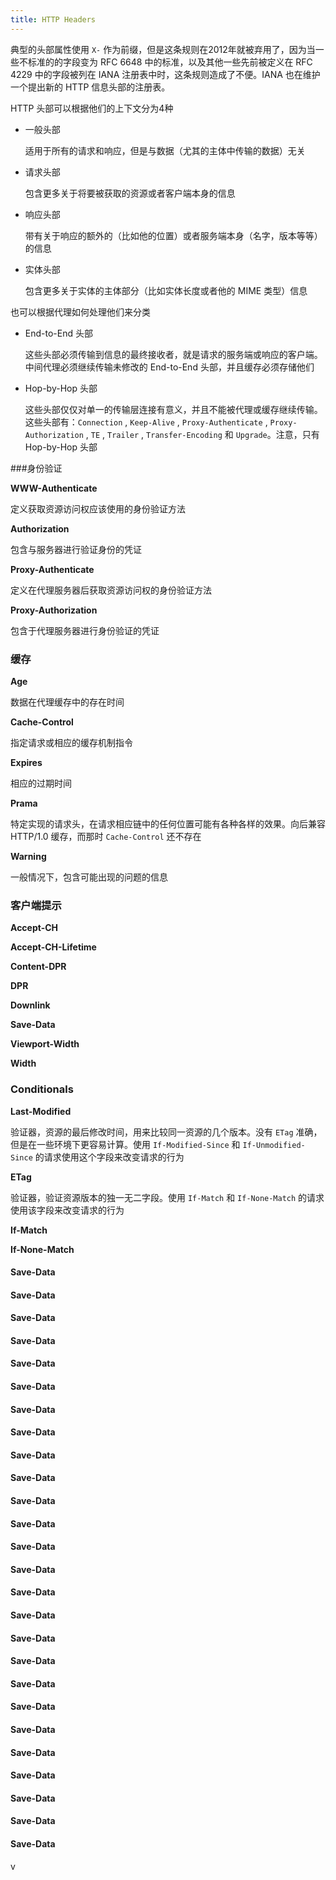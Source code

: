 ```yaml
---
title: HTTP Headers
---
```


典型的头部属性使用 `X-` 作为前缀，但是这条规则在2012年就被弃用了，因为当一些不标准的的字段变为 RFC 6648 中的标准，以及其他一些先前被定义在 RFC 4229 中的字段被列在 IANA 注册表中时，这条规则造成了不便。IANA 也在维护一个提出新的 HTTP 信息头部的注册表。

HTTP 头部可以根据他们的上下文分为4种

- 一般头部

  适用于所有的请求和响应，但是与数据（尤其的主体中传输的数据）无关

- 请求头部

  包含更多关于将要被获取的资源或者客户端本身的信息

- 响应头部

  带有关于响应的额外的（比如他的位置）或者服务端本身（名字，版本等等）的信息

- 实体头部

  包含更多关于实体的主体部分（比如实体长度或者他的 MIME 类型）信息

也可以根据代理如何处理他们来分类

- End-to-End 头部

  这些头部必须传输到信息的最终接收者，就是请求的服务端或响应的客户端。中间代理必须继续传输未修改的 End-to-End 头部，并且缓存必须存储他们

- Hop-by-Hop 头部

  这些头部仅仅对单一的传输层连接有意义，并且不能被代理或缓存继续传输。这些头部有：`Connection` , `Keep-Alive` , `Proxy-Authenticate` , `Proxy-Authorization` , `TE` , `Trailer` , `Transfer-Encoding` 和 `Upgrade`。注意，只有 Hop-by-Hop 头部

###身份验证

**WWW-Authenticate**

定义获取资源访问权应该使用的身份验证方法

**Authorization**

包含与服务器进行验证身份的凭证

**Proxy-Authenticate**

定义在代理服务器后获取资源访问权的身份验证方法

**Proxy-Authorization**

包含于代理服务器进行身份验证的凭证

### 缓存

**Age**

数据在代理缓存中的存在时间

**Cache-Control**

指定请求或相应的缓存机制指令

**Expires**

相应的过期时间

**Prama**

特定实现的请求头，在请求相应链中的任何位置可能有各种各样的效果。向后兼容 HTTP/1.0 缓存，而那时 `Cache-Control` 还不存在

**Warning**

一般情况下，包含可能出现的问题的信息

### 客户端提示

**Accept-CH**

**Accept-CH-Lifetime**

**Content-DPR**

**DPR**

**Downlink**

**Save-Data**

**Viewport-Width**

**Width**

### Conditionals

**Last-Modified**

验证器，资源的最后修改时间，用来比较同一资源的几个版本。没有 `ETag` 准确，但是在一些环境下更容易计算。使用 `If-Modified-Since` 和 `If-Unmodified-Since` 的请求使用这个字段来改变请求的行为

**ETag**

验证器，验证资源版本的独一无二字段。使用 `If-Match` 和 `If-None-Match` 的请求使用该字段来改变请求的行为

**If-Match**

**If-None-Match**





#### Save-Data

#### Save-Data

#### Save-Data

#### Save-Data

#### Save-Data

#### Save-Data

#### Save-Data

#### Save-Data

#### Save-Data

#### Save-Data

#### Save-Data

#### Save-Data

#### Save-Data

#### Save-Data

#### Save-Data

#### Save-Data

#### Save-Data

#### Save-Data

#### Save-Data

#### Save-Data

#### Save-Data

#### Save-Data

#### Save-Data

#### Save-Data

#### Save-Data

#### Save-Data

v